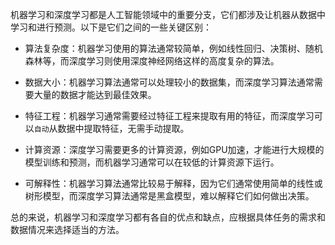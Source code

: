 机器学习和深度学习都是人工智能领域中的重要分支，它们都涉及让机器从数据中学习和进行预测。以下是它们之间的一些关键区别：

- 算法复杂度：机器学习使用的算法通常较简单，例如线性回归、决策树、随机森林等，而深度学习则使用深度神经网络这样的高度复杂的算法。

- 数据大小：机器学习算法通常可以处理较小的数据集，而深度学习算法通常需要大量的数据才能达到最佳效果。

- 特征工程：机器学习通常需要经过特征工程来提取有用的特征，而深度学习可以`自动`从数据中提取特征，无需手动提取。

- 计算资源：深度学习需要更多的计算资源，例如GPU加速，才能进行大规模的模型训练和预测，而机器学习通常可以在较低的计算资源下运行。

- 可解释性：机器学习算法通常比较易于解释，因为它们通常使用简单的线性或树形模型，而深度学习算法通常是黑盒模型，难以解释它们如何做出决策。

总的来说，机器学习和深度学习都有各自的优点和缺点，应根据具体任务的需求和数据情况来选择适当的方法。